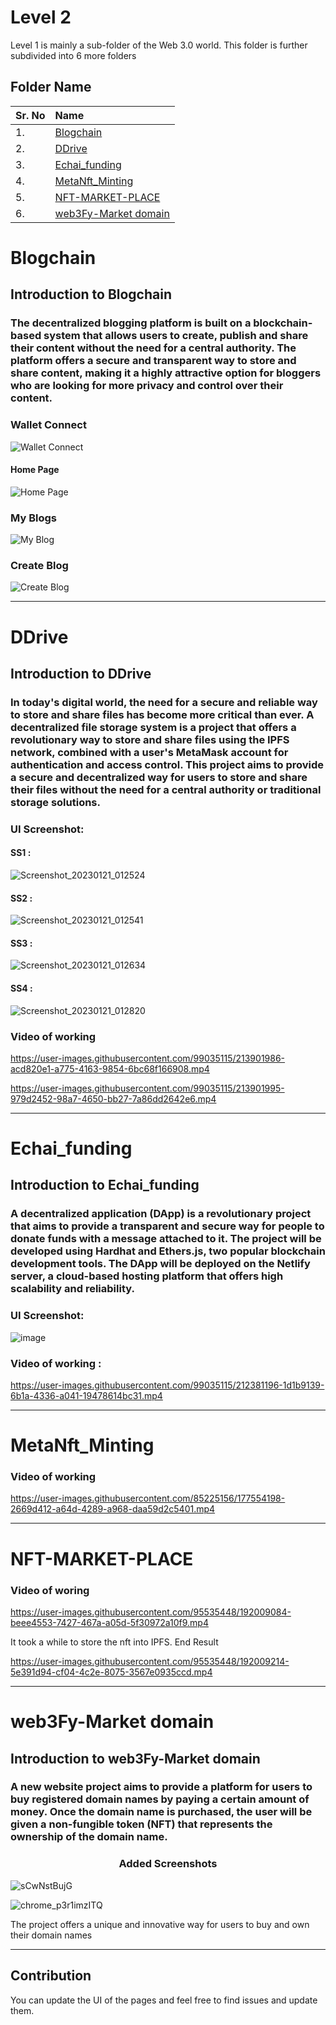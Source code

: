 # Level 2

Level 1 is mainly a sub-folder of the Web 3.0 world. This folder is further subdivided into 6 more folders

## Folder Name


| Sr. No | Name     | 
| :-------- | :------- | 
| 1. | [Blogchain](https://github.com/Bharadwajshivam28/Web3.0-World/tree/main/Level2/Blogchain)
| 2. | [DDrive](https://github.com/Bharadwajshivam28/Web3.0-World/tree/main/Level2/DDrive) 
| 3. | [Echai_funding](https://github.com/Bharadwajshivam28/Web3.0-World/tree/main/Level2/Echai_funding) 
| 4. | [MetaNft_Minting](https://github.com/Bharadwajshivam28/Web3.0-World/tree/main/Level2/MetaNft_Minting) 
| 5. | [NFT-MARKET-PLACE](https://github.com/Bharadwajshivam28/Web3.0-World/tree/main/Level2/NFT-MARKET-PLACE)
| 6. | [web3Fy-Market domain](https://github.com/Bharadwajshivam28/Web3.0-World/tree/main/Level2/Web3Fy-Market%20domain)

# Blogchain
## Introduction to Blogchain
### The decentralized blogging platform is built on a blockchain-based system that allows users to create, publish and share their content without the need for a central authority. The platform offers a secure and transparent way to store and share content, making it a highly attractive option for bloggers who are looking for more privacy and control over their content.

### Wallet Connect
![Wallet Connect
](https://github.com/AyushPathak3011/Web3.0-World/blob/blogchain/Level2/Blogchain/src/images/Wallet%20Connect.png)

#### Home Page
![Home Page
](https://github.com/AyushPathak3011/Web3.0-World/blob/blogchain/Level2/Blogchain/src/images/Home%20Page.png)

### My Blogs
![My Blog
](https://github.com/AyushPathak3011/Web3.0-World/blob/blogchain/Level2/Blogchain/src/images/MyBlog.png)

### Create Blog
![Create Blog](https://github.com/AyushPathak3011/Web3.0-World/blob/blogchain/Level2/Blogchain/src/images/CreateBlog.png)

---

# DDrive
## Introduction to DDrive
### In today's digital world, the need for a secure and reliable way to store and share files has become more critical than ever. A decentralized file storage system is a project that offers a revolutionary way to store and share files using the IPFS network, combined with a user's MetaMask account for authentication and access control. This project aims to provide a secure and decentralized way for users to store and share their files without the need for a central authority or traditional storage solutions.

### UI Screenshot:
#### SS1 :
![Screenshot_20230121_012524](https://user-images.githubusercontent.com/99035115/213860538-6c49b02c-02d9-476a-8af2-779534d1f20b.png)

#### SS2 :
![Screenshot_20230121_012541](https://user-images.githubusercontent.com/99035115/213860548-dba6cfac-67db-4090-98aa-ee497f35d3d9.png)

#### SS3 :
![Screenshot_20230121_012634](https://user-images.githubusercontent.com/99035115/213860557-12a3580a-381b-42c9-bbca-994af2b3377b.png)

#### SS4 :
![Screenshot_20230121_012820](https://user-images.githubusercontent.com/99035115/213860563-664eb99d-7481-45d4-9223-1531cc35bf5a.png)

### Video of working

https://user-images.githubusercontent.com/99035115/213901986-acd820e1-a775-4163-9854-6bc68f166908.mp4

https://user-images.githubusercontent.com/99035115/213901995-979d2452-98a7-4650-bb27-7a86dd2642e6.mp4

---

# Echai_funding
## Introduction to Echai_funding
### A decentralized application (DApp) is a revolutionary project that aims to provide a transparent and secure way for people to donate funds with a message attached to it. The project will be developed using Hardhat and Ethers.js, two popular blockchain development tools. The DApp will be deployed on the Netlify server, a cloud-based hosting platform that offers high scalability and reliability.


### UI Screenshot:
![image](https://user-images.githubusercontent.com/99035115/211228412-0ada2e46-8723-446e-b927-8d4a6416bdd3.png)

### Video of working :



https://user-images.githubusercontent.com/99035115/212381196-1d1b9139-6b1a-4336-a041-19478614bc31.mp4

---

# MetaNft_Minting
### Video of working

https://user-images.githubusercontent.com/85225156/177554198-2669d412-a64d-4289-a968-daa59d2c5401.mp4

---

# NFT-MARKET-PLACE
### Video of woring
https://user-images.githubusercontent.com/95535448/192009084-beee4553-7427-467a-a05d-5f30972a10f9.mp4

It took a while to store the nft into IPFS. End Result

https://user-images.githubusercontent.com/95535448/192009214-5e391d94-cf04-4c2e-8075-3567e0935ccd.mp4

---

# web3Fy-Market domain
## Introduction to web3Fy-Market domain
###  A new website project aims to provide a platform for users to buy registered domain names by paying a certain amount of money. Once the domain name is purchased, the user will be given a non-fungible token (NFT) that represents the ownership of the domain name.


### <p align = "center"> Added Screenshots </p>


![sCwNstBujG](https://user-images.githubusercontent.com/94303484/213798284-9cf42002-c29c-4aba-9b67-f0048c7bace9.png)

![chrome_p3r1imzITQ](https://user-images.githubusercontent.com/94303484/213798328-e3b9af7f-3c60-419b-b0b7-f9051b1f02ce.png)

The project offers a unique and innovative way for users to buy and own their domain names

---

## Contribution
You can update the UI of the pages and feel free to find issues and update them. 







